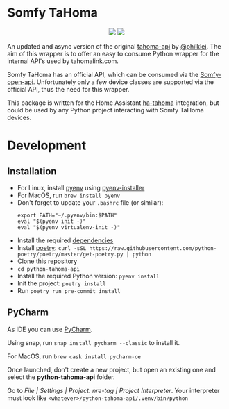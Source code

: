 # Somfy TaHoma

<p align=center>
    <a href="https://github.com/iMicknl/python-tahoma-api/actions"><img src="https://github.com/iMicknl/python-tahoma-api/workflows/CI/badge.svg"/></a>
    <a href="https://github.com/psf/black"><img src="https://img.shields.io/badge/code%20style-black-000000.svg" /></a>
</p>

An updated and async version of the original [tahoma-api](https://github.com/philklei/tahoma-api) by [@philklei](https://github.com/philklei). The aim of this wrapper is to offer an easy to consume Python wrapper for the internal API's used by tahomalink.com.

Somfy TaHoma has an official API, which can be consumed via the [Somfy-open-api](https://github.com/tetienne/somfy-open-api). Unfortunately only a few device classes are supported via the official API, thus the need for this wrapper.

This package is written for the Home Assistant [ha-tahoma](https://github.com/iMicknl/ha-tahoma) integration, but could be used by any Python project interacting with Somfy TaHoma devices.

# Development

## Installation

* For Linux, install [pyenv](https://github.com/pyenv/pyenv) using [pyenv-installer](https://github.com/pyenv/pyenv-installer)
* For MacOS, run `brew install pyenv`
* Don't forget to update your `.bashrc` file (or similar):
    ```
    export PATH="~/.pyenv/bin:$PATH"
    eval "$(pyenv init -)"
    eval "$(pyenv virtualenv-init -)"
    ```
* Install the required [dependencies](https://github.com/pyenv/pyenv/wiki#suggested-build-environment)
* Install [poetry](https://python-poetry.org): `curl -sSL https://raw.githubusercontent.com/python-poetry/poetry/master/get-poetry.py | python`
* Clone this repository
* `cd python-tahoma-api`
* Install the required Python version: `pyenv install`
* Init the project: `poetry install`
* Run `poetry run pre-commit install`

## PyCharm
As IDE you can use [PyCharm](https://www.jetbrains.com/pycharm/).

Using snap, run `snap install pycharm --classic` to install it.

For MacOS, run `brew cask install pycharm-ce`

Once launched, don't create a new project, but open an existing one and select the **python-tahoma-api** folder.

Go to *File | Settings | Project: nre-tag | Project Interpreter*. Your interpreter must look like `<whatever>/python-tahoma-api/.venv/bin/python`
